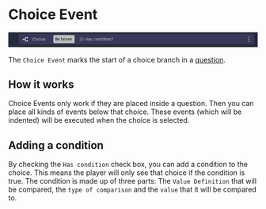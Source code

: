 # Choice Event
![image](./Images/Event_Choice.PNG)

The `Choice Event` marks the start of a choice branch in a [question](./010.md).

## How it works
Choice Events only work if they are placed inside a question. Then you can place all kinds of events below that choice. These events (which will be indented) will be executed when the choice is selected.

## Adding a condition
By checking the `Has condition` check box, you can add a condition to the choice. This means the player will only see that choice if the condition is true.
The condition is made up of three parts: The `Value Definition` that will be compared, the `type of comparison` and the `value` that it will be compared to.